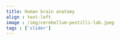 ```yaml
---
title: Human brain anatomy
align : text-left
image : /img/cerebellum-pestilli-lab.jpeg
tags : ['slider']
---
```

